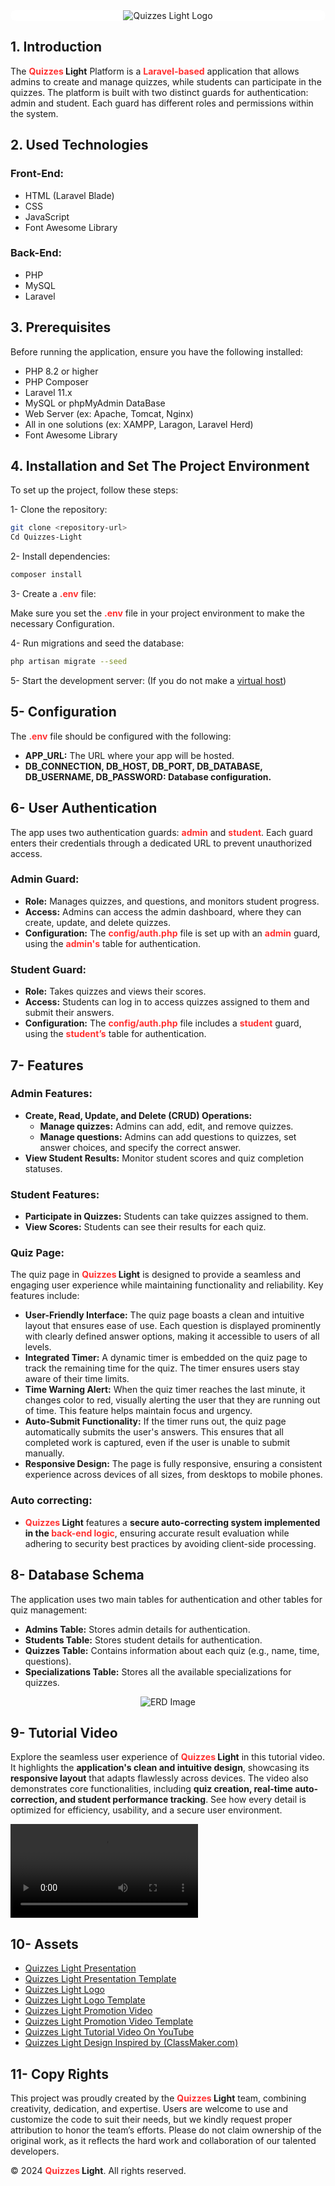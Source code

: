 <div style="text-align:center; background-color:white; border-radius:10px" align="center">
<img src="./public/Imgs/Logo-3.png" alt="Quizzes Light Logo" />
</div>

## 1. Introduction

The **<span style="color:#ff3131">Quizzes</span> Light** Platform is a <span style="color:#ff3131">**Laravel-based**</span> application that allows admins to create and manage quizzes, while students can participate in the quizzes. The platform is built with two distinct guards for authentication: admin and student. Each guard has different roles and permissions within the system.

## 2. Used Technologies

### Front-End:

-   HTML (Laravel Blade)
-   CSS
-   JavaScript
-   Font Awesome Library

### Back-End:

-   PHP
-   MySQL
-   Laravel

## 3. Prerequisites

Before running the application, ensure you have the following installed:

-   PHP 8.2 or higher
-   PHP Composer
-   Laravel 11.x
-   MySQL or phpMyAdmin DataBase
-   Web Server (ex: Apache, Tomcat, Nginx)
-   All in one solutions (ex: XAMPP, Laragon, Laravel Herd)
-   Font Awesome Library

## 4. Installation and Set The Project Environment

To set up the project, follow these steps:

1- Clone the repository:

```Bash
git clone <repository-url>
Cd Quizzes-Light
```

2- Install dependencies:

```Bash
composer install
```

3- Create a **<span style="color:#ff3131">.env</span>** file:

Make sure you set the **<span style="color:#ff3131">.env</span>** file in your project environment to make the necessary Configuration.

4- Run migrations and seed the database:

```Bash
php artisan migrate --seed
```

5- Start the development server: (If you do not make a [virtual host](https://httpd.apache.org/docs/2.4/vhosts/))

## 5- Configuration

The **<span style="color:#ff3131">.env</span>** file should be configured with the following:

-   **APP_URL:** The URL where your app will be hosted.
-   **DB_CONNECTION, DB_HOST, DB_PORT, DB_DATABASE, DB_USERNAME, DB_PASSWORD: Database configuration.**

## 6- User Authentication

The app uses two authentication guards: **<span style="color:#ff3131">admin</span>** and **<span style="color:#ff3131">student</span>**. Each guard enters their credentials through a dedicated URL to prevent unauthorized access.

### Admin Guard:

-   **Role:** Manages quizzes, and questions, and monitors student progress.
-   **Access:** Admins can access the admin dashboard, where they can create, update, and delete quizzes.
-   **Configuration:** The **<span style="color:#ff3131">config/auth.php</span>** file is set up with an **<span style="color:#ff3131">admin</span>** guard, using the **<span style="color:#ff3131">admin's</span>** table for authentication.

### Student Guard:

-   **Role:** Takes quizzes and views their scores.
-   **Access:** Students can log in to access quizzes assigned to them and submit their answers.
-   **Configuration:** The **<span style="color:#ff3131">config/auth.php</span>** file includes a **<span style="color:#ff3131">student</span>** guard, using the **<span style="color:#ff3131">student’s</span>** table for authentication.

## 7- Features

### Admin Features:

-   **Create, Read, Update, and Delete (CRUD) Operations:**
    -   **Manage quizzes:** Admins can add, edit, and remove quizzes.
    -   **Manage questions:** Admins can add questions to quizzes, set answer choices, and specify the correct answer.
-   **View Student Results:** Monitor student scores and quiz completion statuses.

### Student Features:

-   **Participate in Quizzes:** Students can take quizzes assigned to them.
-   **View Scores:** Students can see their results for each quiz.

### Quiz Page:

The quiz page in **<span style="color:#ff3131">Quizzes</span> Light** is designed to provide a seamless and engaging user experience while maintaining functionality and reliability. Key features include:

-   **User-Friendly Interface:** The quiz page boasts a clean and intuitive layout that ensures ease of use. Each question is displayed prominently with clearly defined answer options, making it accessible to users of all levels.
-   **Integrated Timer:** A dynamic timer is embedded on the quiz page to track the remaining time for the quiz. The timer ensures users stay aware of their time limits.
-   **Time Warning Alert:** When the quiz timer reaches the last minute, it changes color to red, visually alerting the user that they are running out of time. This feature helps maintain focus and urgency.
-   **Auto-Submit Functionality:** If the timer runs out, the quiz page automatically submits the user's answers. This ensures that all completed work is captured, even if the user is unable to submit manually.
-   **Responsive Design:** The page is fully responsive, ensuring a consistent experience across devices of all sizes, from desktops to mobile phones.

### Auto correcting:

-   **<span style="color:#ff3131">Quizzes</span> Light** features a **secure auto-correcting system implemented in the <span style="color:#ff3131">back-end logic</span>**, ensuring accurate result evaluation while adhering to security best practices by avoiding client-side processing.

## 8- Database Schema

The application uses two main tables for authentication and other tables for quiz management:

-   **Admins Table:** Stores admin details for authentication.
-   **Students Table:** Stores student details for authentication.
-   **Quizzes Table:** Contains information about each quiz (e.g., name, time, questions).
-   **Specializations Table:** Stores all the available specializations for quizzes.

<div style="text-align:center; border-radius:10px">
<img src="./public/Imgs/ERD.png" alt="ERD Image" />
</div>

## 9- Tutorial Video

Explore the seamless user experience of **<span style="color:#ff3131">Quizzes</span> Light** in this tutorial video. It highlights the **application's clean and intuitive design**, showcasing its **responsive layout** that adapts flawlessly across devices. The video also demonstrates core functionalities, including **quiz creation, real-time auto-correction, and student performance tracking**. See how every detail is optimized for efficiency, usability, and a secure user environment.

<video controls autoplay>
<source src="./public/Video/Quizzes Light Demo Video.mp4" type="video/mp4" />
  Your browser does not support the video tag.
</video>

## 10- Assets

-   [Quizzes Light Presentation](https://www.canva.com/design/DAGTz0vzHB0/XhTkaWoBonUuTzqjxw2guA/edit?utm_content=DAGTz0vzHB0&utm_campaign=designshare&utm_medium=link2&utm_source=sharebutton)
-   [Quizzes Light Presentation Template](https://www.canva.com/templates/EAFwaFanZ_U-blue-doodle-project-presentation/)
-   [Quizzes Light Logo](https://www.canva.com/design/DAGTNervj3w/GQbVxCm35YZSiHZERe3pnw/edit)
-   [Quizzes Light Logo Template](https://www.canva.com/templates/EAGRlLGQdHo-green-and-orange-owl-education-logo/)
-   [Quizzes Light Promotion Video](https://youtu.be/IMxJYg1Rl90)
-   [Quizzes Light Promotion Video Template](https://www.flexclip.com/template/bd8e8758-blue-digital-website-new-features-announcement-tech-phone-computer-business-slideshow/?ratio=1.775)
-   [Quizzes Light Tutorial Video On YouTube](https://youtu.be/Fl7HAK1M_2Q)
-   [Quizzes Light Design Inspired by (ClassMaker.com)](https://www.classmarker.com/)

## 11- Copy Rights

This project was proudly created by the **<span style="color:#ff3131">Quizzes</span> Light** team, combining creativity, dedication, and expertise. Users are welcome to use and customize the code to suit their needs, but we kindly request proper attribution to honor the team’s efforts. Please do not claim ownership of the original work, as it reflects the hard work and collaboration of our talented developers.

&#169; 2024 **<span style="color:#ff3131">Quizzes</span> Light**. All rights reserved.
